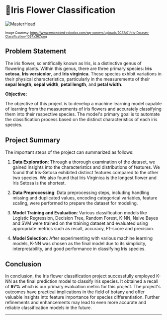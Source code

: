 # 🌸Iris Flower Classification



![MasterHead](https://www.embedded-robotics.com/wp-content/uploads/2022/01/Iris-Dataset-Classification-1024x367.png)

<font size="1">Image Courtesy: https://www.embedded-robotics.com/wp-content/uploads/2022/01/Iris-Dataset-Classification-1024x367.png</font>

## Problem Statement

The iris flower, scientifically known as Iris, is a distinctive genus of flowering plants. Within this genus, there are three primary species: **Iris setosa**, **Iris versicolor**, and **Iris virginica**. These species exhibit variations in their physical characteristics, particularly in the measurements of their **sepal length**, **sepal width**, **petal length**, and **petal width**.

**Objective:**

The objective of this project is to develop a machine learning model capable of learning from the measurements of iris flowers and accurately classifying them into their respective species. The model's primary goal is to automate the classification process based on the distinct characteristics of each iris species.

## Project Summary
The important steps of the project can summarized as follows:

1.  **Data Exploration**: Through a thorough examination of the dataset, we gained insights into the characteristics and distributions of features. We found that Iris-Setosa exhibited distinct features compared to the other two species. We also found that Iris Virginica is the longest flower and Iris Setosa is the shortest.
    
2.  **Data Preprocessing**: Data preprocessing steps, including handling missing and duplicated values, encoding categorical variables, feature scaling, were performed to prepare the dataset for modeling.
    
3.  **Model Training and Evaluation**: Various classification models like Logistic Regression, Decision Tree, Random Forest, K-NN, Naive Bayes and SVM  were trained on the training dataset and evaluated using appropriate metrics such as recall, accuracy, F1-score and precision.

4. **Model Selection**: After experimenting with various machine learning models, K-NN was chosen as the final model due to its simplicity, interpretability, and good performance in classifying Iris species.
    
## Conclusion
In conclusion, the Iris flower classification project successfully employed K-NN as the final prediction model to classify Iris species. It obtained a recall of **97%**  which is our primary evaluation metric for this project. The project's outcomes have practical implications in the field of botany and offer valuable insights into feature importance for species differentiation. Further refinements and enhancements may lead to even more accurate and reliable classification models in the future.

----------
